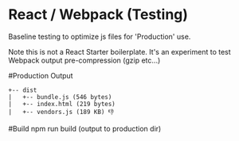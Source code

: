 # React / Webpack (Testing)
Baseline testing to optimize js files for 'Production' use.  

Note this is not a React Starter boilerplate.  It's an experiment to test Webpack output pre-compression (gzip etc...)

#Production Output
```
+-- dist
|   +-- bundle.js (546 bytes)
|   +-- index.html (219 bytes)
|   +-- vendors.js (189 KB) 👎
```

#Build
npm run build (output to production dir)


